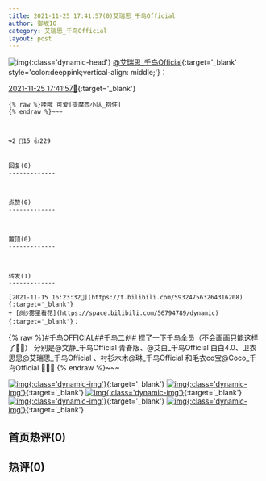 ```yaml
---
title: 2021-11-25 17:41:57(0)艾瑞思_千鸟Official
author: 御坂IO
category: 艾瑞思_千鸟Official
layout: post
---
```


![img](/images/7e08840c56f251de28bdf766b647bd5fe9a5d50a.jpg){:class='dynamic-head'}
[@艾瑞思_千鸟Official](https://space.bilibili.com/1090010845/dynamic){:target='_blank' style='color:deeppink;vertical-align: middle;'}：

[2021-11-25 17:41:57🔗](https://t.bilibili.com/596978622832195873){:target='_blank'}

~~~
{% raw %}哇哦 可爱[提摩西小队_抱住]
{% endraw %}~~~



↪️2 💬15 👍229


回复(0)
-------------



点赞(0)
-------------



置顶(0)
-------------



转发(1)
-------------

[2021-11-15 16:23:32🔗](https://t.bilibili.com/593247563264316208){:target='_blank'}
+ [@纱雾里看花](https://space.bilibili.com/56794789/dynamic){:target='_blank'}：
~~~
{% raw %}#千鸟OFFICIAL##千鸟二创#
捏了一下千鸟全员（不会画画只能这样了🤧🤧）
分别是@文静_千鸟Official 青春版、@艾白_千鸟Official 白白4.0、卫衣思思@艾瑞思_千鸟Official 、衬衫木木@琳_千鸟Official 和毛衣co宝@Coco_千鸟Official 🥰🥰🥰
{% endraw %}~~~


[![img](/images/e85be5e0f2ef8ab852fc8feddc47c8e2fbff1913.png){:class='dynamic-img'}](/images/e85be5e0f2ef8ab852fc8feddc47c8e2fbff1913.png){:target='_blank'}
[![img](/images/41818a7d7f97814a7303ec570a8447d8c2300eca.png){:class='dynamic-img'}](/images/41818a7d7f97814a7303ec570a8447d8c2300eca.png){:target='_blank'}
[![img](/images/24a052eecda04a056aa347344c9572391e18bb17.png){:class='dynamic-img'}](/images/24a052eecda04a056aa347344c9572391e18bb17.png){:target='_blank'}
[![img](/images/a3b9bd9ccfeedc76e2c39d8ddff0a8e6eaaf4fd5.png){:class='dynamic-img'}](/images/a3b9bd9ccfeedc76e2c39d8ddff0a8e6eaaf4fd5.png){:target='_blank'}
[![img](/images/5b5e5e53c260112bc2a2519bf35cc22b6b1aa448.png){:class='dynamic-img'}](/images/5b5e5e53c260112bc2a2519bf35cc22b6b1aa448.png){:target='_blank'}




首页热评(0)
-------------



热评(0)
-------------



